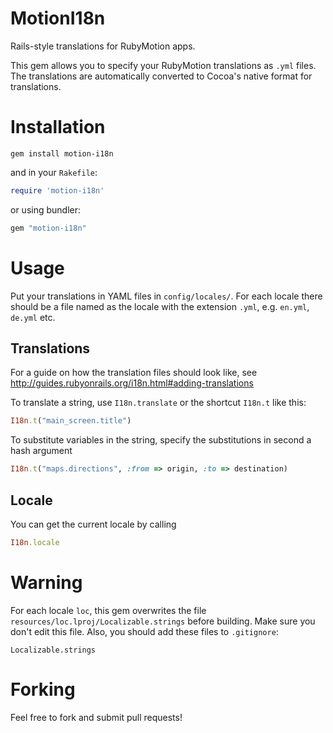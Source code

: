 # MotionI18n

Rails-style translations for RubyMotion apps.

This gem allows you to specify your RubyMotion translations as `.yml` files. The translations are automatically converted to Cocoa's native format for translations.

# Installation

```
gem install motion-i18n
```

and in your `Rakefile`:

```ruby
require 'motion-i18n'
```

or using bundler:

```ruby
gem "motion-i18n"
```

# Usage

Put your translations in YAML files in `config/locales/`. For each locale there should be a file named as the locale with the extension `.yml`, e.g. `en.yml`, `de.yml` etc.

## Translations

For a guide on how the translation files should look like, see <http://guides.rubyonrails.org/i18n.html#adding-translations>

To translate a string, use `I18n.translate` or the shortcut `I18n.t` like this:

```ruby
I18n.t("main_screen.title")
```

To substitute variables in the string, specify the substitutions in second a hash argument

```ruby
I18n.t("maps.directions", :from => origin, :to => destination)
```

## Locale

You can get the current locale by calling

```ruby
I18n.locale
```

# Warning

For each locale `loc`, this gem overwrites the file `resources/loc.lproj/Localizable.strings` before building. Make sure you don't edit this file. Also, you should add these files to `.gitignore`:

```
Localizable.strings
```

# Forking

Feel free to fork and submit pull requests!
